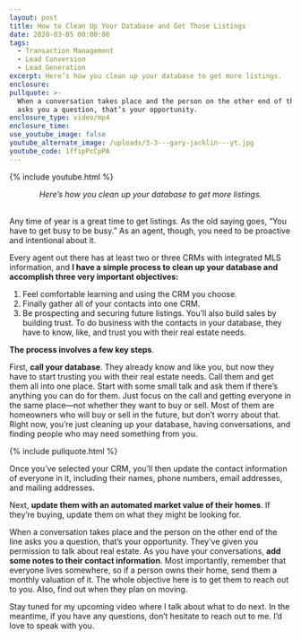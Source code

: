 ```yaml
---
layout: post
title: How to Clean Up Your Database and Get Those Listings
date: 2020-03-05 00:00:00
tags:
  - Transaction Management
  - Lead Conversion
  - Lead Generation
excerpt: Here’s how you clean up your database to get more listings.
enclosure:
pullquote: >-
  When a conversation takes place and the person on the other end of the line
  asks you a question, that’s your opportunity.
enclosure_type: video/mp4
enclosure_time:
use_youtube_image: false
youtube_alternate_image: /uploads/3-3---gary-jacklin---yt.jpg
youtube_code: 1ffipPcCpPA
---
```


{% include youtube.html %}

<center><em>Here&rsquo;s how you clean up your database to get more listings.</em></center>

<br>Any time of year is a great time to get listings. As the old saying goes, “You have to get busy to be busy.” As an agent, though, you need to be proactive and intentional about it.

Every agent out there has at least two or three CRMs with integrated MLS information, and **I have a simple process to clean up your database and accomplish three very important objectives:**

1. Feel comfortable learning and using the CRM you choose.
2. Finally gather all of your contacts into one CRM.
3. Be prospecting and securing future listings. You’ll also build sales by building trust. To do business with the contacts in your database, they have to know, like, and trust you with their real estate needs.

**The process involves a few key steps**.

First, **call your database**. They already know and like you, but now they have to start trusting you with their real estate needs. Call them and get them all into one place. Start with some small talk and ask them if there’s anything you can do for them. Just focus on the call and getting everyone in the same place—not whether they want to buy or sell. Most of them are homeowners who will buy or sell in the future, but don’t worry about that. Right now, you’re just cleaning up your database, having conversations, and finding people who may need something from you.

{% include pullquote.html %}

Once you’ve selected your CRM, you’ll then update the contact information of everyone in it, including their names, phone numbers, email addresses, and mailing addresses.

Next, **update them with an automated market value of their homes**. If they’re buying, update them on what they might be looking for.

When a conversation takes place and the person on the other end of the line asks you a question, that’s your opportunity. They’ve given you permission to talk about real estate. As you have your conversations, **add some notes to their contact information**. Most importantly, remember that everyone lives somewhere, so if a person owns their home, send them a monthly valuation of it. The whole objective here is to get them to reach out to you. Also, find out when they plan on moving.

Stay tuned for my upcoming video where I talk about what to do next. In the meantime, if you have any questions, don’t hesitate to reach out to me. I’d love to speak with you.